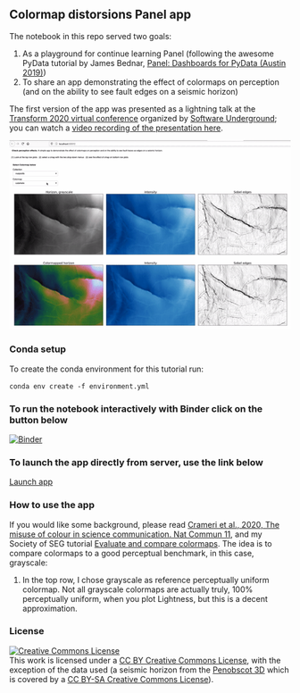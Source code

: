 ## Colormap distorsions Panel app ##

The notebook in this repo served two goals:

1. As a playground for continue learning Panel (following the awesome PyData tutorial by James Bednar, [Panel: Dashboards for PyData (Austin 2019)](https://youtu.be/AXpjbJUVeb4))
2. To share an app demonstrating the effect of colormaps on perception (and on the ability to see fault edges on a seismic horizon)

The first version of the app was presented as a lightning talk at the [Transform 2020 virtual conference](https://transform2020.sched.com/) organized by [Software Underground](https://softwareunderground.org/); you can watch a [video recording of the presentation here](https://www.youtube.com/watch?v=rUbvueIF5f8&t=510s).

<p align="center">
<img src="https://github.com/mycarta/Colormap-distorsions-Panel-app/blob/master/for%20readme/new_gif.gif" width="600">
</p>

### Conda setup ####
To create the conda environment for this tutorial run:

```
conda env create -f environment.yml
```

### To run the notebook interactively with Binder click on the button below ####
[![Binder](https://mybinder.org/badge_logo.svg)](https://mybinder.org/v2/gh/mycarta/Colormap-distorsions-Panel-app/HEAD)

### To launch the app directly from server, use the link below ####
[Launch app](https://mybinder.org/v2/gh/mycarta/Colormap-distorsions-Panel-app/master?urlpath=%2Fpanel%2FDemonstrate_colormap_distortions_interactive_Panel)


### How to use the app ####
If you would like some background, please read [Crameri et al., 2020,  The misuse of colour in science communication. Nat Commun 11](https://www.nature.com/articles/s41467-020-19160-7), and my Society of SEG tutorial [Evaluate and compare colormaps](https://github.com/seg/tutorials-2014/blob/master/README.md#august-2014).
The idea is to compare colormaps to a good perceptual benchmark, in this case, grayscale:
1. In the top row, I chose grayscale as reference perceptually uniform colormap. Not all grayscale colormaps are actually truly, 100% perceptually uniform, when you plot Lightness, but this is a decent approximation.

### License ###
<a rel="license" href="http://creativecommons.org/licenses/by/4.0/"><img alt="Creative Commons License" style="border-width:0" src="https://i.creativecommons.org/l/by/4.0/88x31.png" /></a><br />This work is licensed under a <a rel="license" href="http://creativecommons.org/licenses/by/4.0/"> CC BY Creative Commons License</a>, with the exception of the data used (a seismic horizon from the [Penobscot 3D](https://terranubis.com/datainfo/Penobscot) which is covered by a [CC BY-SA Creative Commons License](https://creativecommons.org/licenses/by-sa/3.0/)).

